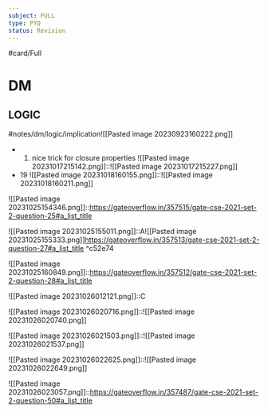 ```yaml
---
subject: FULL
type: PYQ
status: Revision
---
```

#card/Full
# DM
## LOGIC
#notes/dm/logic/implication![[Pasted image 20230923160222.png]] 
- 1. nice trick for closure properties ![[Pasted image 20231017215142.png]]::![[Pasted image 20231017215227.png]] <!--SR:!2023-10-27,4,270-->
- 19 ![[Pasted image 20231018160155.png]]::![[Pasted image 20231018160211.png]] <!--SR:!2023-10-27,4,270-->

![[Pasted image 20231025154346.png]]::https://gateoverflow.in/357515/gate-cse-2021-set-2-question-25#a_list_title

![[Pasted image 20231025155011.png]]::A![[Pasted image 20231025155333.png]]https://gateoverflow.in/357513/gate-cse-2021-set-2-question-27#a_list_title ^c52e74

![[Pasted image 20231025160849.png]]::https://gateoverflow.in/357512/gate-cse-2021-set-2-question-28#a_list_title

![[Pasted image 20231026012121.png]]::C

![[Pasted image 20231026020716.png]]::![[Pasted image 20231026020740.png]]


![[Pasted image 20231026021503.png]]::![[Pasted image 20231026021537.png]]


![[Pasted image 20231026022625.png]]::![[Pasted image 20231026022649.png]]


![[Pasted image 20231026023057.png]]::https://gateoverflow.in/357487/gate-cse-2021-set-2-question-50#a_list_title
